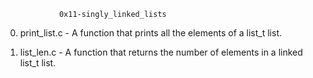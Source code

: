 				0x11-singly_linked_lists
0. print_list.c - A function that prints all the elements of a list_t list.

1. list_len.c - A function that returns the number of elements in a linked list_t list.
